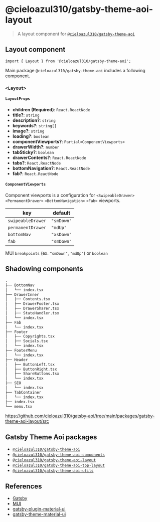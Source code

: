# @cieloazul310/gatsby-theme-aoi-layout

> A layout component for [`@cieloazul310/gatsby-theme-aoi`]

## Layout component

```tsx
import { Layout } from '@cieloazul310/gatsby-theme-aoi';
```

Main package `@cieloazul310/gatsby-theme-aoi` includes a following component.

### `<Layout>`

#### `LayoutProps`

- **children (Required)**: `React.ReactNode`
- **title?**: `string`
- **description?**: `string`
- **keywords?**: `string[]`
- **image?**: `string`
- **loading?**: `boolean`
- **componentViewports?**: `Partial<ComponentViewports>`
- **drawerWidth?**: `number`
- **tabSticky?**: `boolean`
- **drawerContents?**: `React.ReactNode`
- **tabs?**: `React.ReactNode`
- **bottomNavigation?**: `React.ReactNode`
- **fab?**: `React.ReactNode`

#### `ComponentViewports`

Component viewports is a configuration for `<SwipeableDrawer>` `<PermanentDrawer>` `<BottomNavigation>` `<Fab>` viewports.

| key               | default    |
|-------------------|------------|
| `swipeableDrawer` | `"smDown"` |
| `permanentDrawer` | `"mdUp"`   |
| `bottomNav`       | `"xsDown"` |
| `fab`             | `"smDown"` |

MUI `breakpoints` (ex. `"smDown"`, `"mdUp"`) or `boolean`

## Shadowing components

```txt
.
├── BottomNav
│   └── index.tsx
├── DrawerInner
│   ├── Contents.tsx
│   ├── DrawerFooter.tsx
│   ├── DrawerSharer.tsx
│   ├── StateHandler.tsx
│   └── index.tsx
├── Fab
│   └── index.tsx
├── Footer
│   ├── Copyrights.tsx
│   ├── Socials.tsx
│   └── index.tsx
├── FooterMenu
│   └── index.tsx
├── Header
│   ├── ButtonLeft.tsx
│   ├── ButtonRight.tsx
│   ├── ShareButtons.tsx
│   └── index.tsx
├── SEO
│   └── index.tsx
├── TabContainer
│   └── index.tsx
├── index.tsx
└── menu.tsx
```

<https://github.com/cieloazul310/gatsby-aoi/tree/main/packages/gatsby-theme-aoi-layout/src>

## Gatsby Theme Aoi packages

- [`@cieloazul310/gatsby-theme-aoi`]
- [`@cieloazul310/gatsby-theme-aoi-components`]
- [`@cieloazul310/gatsby-theme-aoi-layout`]
- [`@cieloazul310/gatsby-theme-aoi-top-layout`]
- [`@cieloazul310/gatsby-theme-aoi-utils`]

## References

- [Gatsby]
- [MUI]
- [gatsby-plugin-material-ui](https://github.com/hupe1980/gatsby-plugin-material-ui)
- [gatsby-theme-material-ui](https://github.com/hupe1980/gatsby-theme-material-ui)

[Gatsby]: https://www.gatsbyjs.com/ "Gatsby"
[MUI]: https://mui.org/ "MUI"

[Gatsby Themes]: https://gatsbyjs.com/docs/themes/ "Themes"
[Gatsby Starters]: https://www.gatsbyjs.com/docs/starters/ "Gatsby Starters"
[Shadowing]: https://www.gatsbyjs.com/docs/how-to/plugins-and-themes/shadowing/ "Shadowing in Gatsby Themes"
[Gatsby Link]: https://www.gatsbyjs.com/docs/reference/built-in-components/gatsby-link/ "Gatsby Link API"

[`@cieloazul310/gatsby-theme-aoi`]: https://github.com/cieloazul310/gatsby-aoi/tree/main/packages/gatsby-theme-aoi
[`@cieloazul310/gatsby-theme-aoi-components`]: https://github.com/cieloazul310/gatsby-aoi/tree/main/packages/gatsby-theme-aoi-components
[`@cieloazul310/gatsby-theme-aoi-layout`]: https://github.com/cieloazul310/gatsby-aoi/tree/main/packages/gatsby-theme-aoi-layout
[`@cieloazul310/gatsby-theme-aoi-top-layout`]: https://github.com/cieloazul310/gatsby-aoi/tree/main/packages/gatsby-theme-aoi-top-layout
[`@cieloazul310/gatsby-theme-aoi-utils`]: https://github.com/cieloazul310/gatsby-aoi/tree/main/packages/gatsby-theme-aoi-utils
